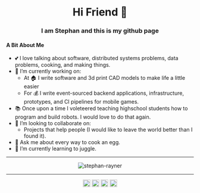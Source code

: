 <h1 align="center"> Hi Friend 👋 </h1>
<h3 align="center">I am Stephan and this is my github page</h3>

#### A Bit About Me
- 💕 I love talking about software, distributed systems problems, data problems, cooking, and making things.
- 🔭 I’m currently working on:
  - At 🏠 I write software and 3d print CAD models to make life a little easier
  - For 💰 I  write event-sourced backend applications, infrastructure, prototypes, and CI pipelines for mobile games.
- 📚 Once upon a time I voleteered teaching highschool students how to program and build robots. I would love to do that again.
- 👯 I’m looking to collaborate on:
  - Projects that help people (I would like to leave the world better than I found it).
- 💬 Ask me about every way to cook an egg.
- 🌱 I’m currently learning to juggle.

<hr />
<p align="center">
  <img src="https://github-readme-stats.vercel.app/api?username=stephan-rayner&show_icons=true&count_private=true" alt="stephan-rayner" /> 
</p>
<hr />

<p align="center">
  <a href="https://linkedin.com/in/stephanrayner/" target="blank"><img align="center" src="https://cdn.jsdelivr.net/npm/simple-icons@3.0.1/icons/linkedin.svg" alt="stephanrayner-linkedin" height="20" width="20" /></a>
  <a href="https://stephan-rayner.medium.com/" target="blank"><img align="center" src="https://cdn.jsdelivr.net/npm/simple-icons@3.0.1/icons/medium.svg" alt="profclems" height="20" width="20" /></a>
  <a href="https://stackoverflow.com/users/10173254/stephan-rayner" target="blank"><img align="center" src="https://cdn.jsdelivr.net/npm/simple-icons@3.0.1/icons/stackoverflow.svg" alt="stephan-rayner-stackoverflow" height="20" width="20" /></a>
  <a href="https://twitter.com/clems_dev" target="blank"><img align="center" src="https://cdn.jsdelivr.net/npm/simple-icons@3.0.1/icons/twitter.svg" alt="clems_dev" height="20" width="20" /></a>
  
</p>


<!--
**stephan-rayner/stephan-rayner** is a ✨ _special_ ✨ repository because its `README.md` (this file) appears on your GitHub profile.

Here are some ideas to get you started:

- 🔭 I’m currently working on ...
- 🌱 I’m currently learning ...
- 👯 I’m looking to collaborate on ...
- 🤔 I’m looking for help with ...
- 💬 Ask me about ...
- 📫 How to reach me: ...
- 😄 Pronouns: ...
- ⚡ Fun fact: ...
-->

